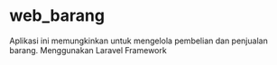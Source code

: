 # web_barang
 Aplikasi ini memungkinkan untuk mengelola pembelian dan penjualan barang. Menggunakan Laravel Framework
